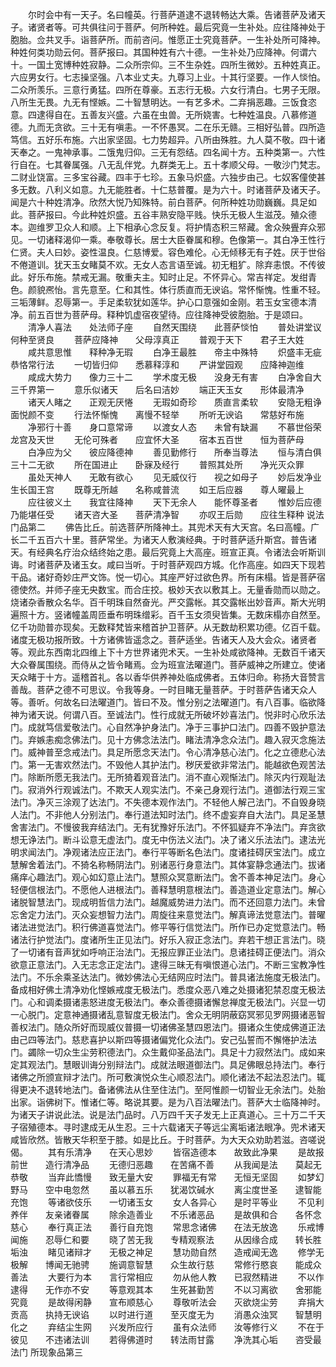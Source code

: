 <!-- { "loadSidebar": true } -->
　　尔时会中有一天子。名曰幢英。行菩萨道逮不退转畅达大乘。告诸菩萨及诸天子。诸贤者等。可共俱往问于菩萨。何所种姓。最后究竟一生补处。应往降神处于胞胎。佥共叉手。诣菩萨所。而前咨问。惟愿正士究竟菩萨。一生补处所可降神。种姓何类功勋云何。菩萨报曰。其国种姓有六十德。一生补处乃应降神。何谓六十。一国土宽博种姓寂静。二众所宗仰。三不生杂姓。四所生微妙。五种姓真正。六应男女行。七志操坚强。八本业丈夫。九尊习上业。十其行坚要。一作人惔怕。二众所羡乐。三意行勇猛。四所在尊豪。五志行无极。六女行清白。七男子无限。八所生无畏。九无有悭嫉。二十智慧明达。一有艺多术。二弃捐恶趣。三饭食恣意。四逮得自在。五善友兴盛。六虽在虫兽。无所娆害。七种姓温良。八慕修道德。九而无贪欲。三十无有嗔恚。一不怀愚冥。二在乐无赣。三相好弘普。四所造笃信。五好乐布施。六出家坚固。七力势超异。八所由殊胜。九人莫不敬。四十诸天奉之。一鬼神承事。二饿鬼归仰。三无有怨结。四名闻十方。五种类第一。六性行自在。七其眷属强。八无乱伴党。九群类无上。五十孝顺父母。一敬沙门梵志。二财业饶富。三多宝谷藏。四丰于七珍。五象马炽盛。六独步由己。七奴客僮使甚多无数。八利义如意。九无能胜者。十仁慈普覆。是为六十。时诸菩萨及诸天子。闻是六十种姓清净。欣然大悦乃知殊特。前白菩萨。何所种姓功勋巍巍。具足如此。菩萨报曰。今此种姓炽盛。五谷丰熟安隐平贱。快乐无极人生滋茂。殖众德本。迦维罗卫众人和顺。上下相承心念反复。将护情态积三帑藏。舍众殃舋弃众邪见。一切诸释渴仰一乘。奉敬尊长。居士大臣眷属和穆。色像第一。其白净王性行仁贤。夫人曰妙。姿性温良。仁慈博爱。容色难伦。心无倾移无有子姓。厌于世俗不倦道训。犹天玉女睹莫不欢。无女人态言语至诚。初无粗犷。除弃恚恨。不传彼此。好乐布施。禁戒无漏。敬重夫主。知时止足。不怀异心。常吉祥定。发绀青色。颜貌凞怡。言先意至。仁和其性。体行质直而无谀谄。常怀惭愧。性重不轻。三垢薄鲜。忍辱第一。手足柔软犹如莲华。护心口意强如金刚。若玉女宝德本清净。前五百世为菩萨母。释种饥虚宿夜望待。应往降神受彼胞胎。于是颂曰。
　　清净人喜法　　处法师子座
　　自然天围绕　　此菩萨惔怕
　　普处讲堂议　　何种至贤良
　　菩萨应降神　　父母淳真正
　　普观于天下　　君子王大姓
　　咸共意思惟　　释种净无瑕
　　白净王最胜　　帝主中殊特
　　炽盛丰无疵　　恭恪常行法
　　一切皆归仰　　悉慕释淳和
　　严讲堂园观　　应降神迦维
　　咸成大势力　　像力三十二
　　学术度无极　　没身无有害
　　白净舍自大　　三千界第一
　　意乐似诸天　　后名曰洁妙
　　端正天玉女　　形体最清净
　　诸天人睹之　　正观无厌惓
　　无瑕如奇珍　　质直言柔软
　　安隐无粗诤　　面悦颜不变
　　行法怀惭愧　　离慢不轻举
　　所听无谀谄　　常慈好布施
　　净邪行十善　　身口意常谛
　　以渡女人态　　未曾有缺漏
　　不慕世俗荣　　龙宫及天世
　　无伦可殊者　　应宜怀大圣
　　宿本五百世　　恒为菩萨母
　　白净应为父　　彼应降德神
　　善见勤修行　　所奉当尊法
　　恒与清白俱　　三十二无欲
　　所在国进止　　卧寐及经行
　　普照其处所　　净光灭众罪
　　虽处天神人　　无敢有欲心
　　见无威仪行　　视之如母子
　　妙后发净业　　生长国王宫
　　既尊无所越　　名称咸普流
　　如王后应器　　尊人曜最上
　　应往彼义土　　我宜往降神
　　天下无余人　　能怀尊圣者
　　惟妙后应德　　乃能堪任受
　　诸天咨大圣　　菩萨清净智
　　亦叹王后勋　　应往生释种
说法门品第二
　　佛告比丘。前选菩萨所降神土。其兜术天有大天宫。名曰高幢。广长二千五百六十里。菩萨常坐。为诸天人敷演经典。于时菩萨适升斯宫。普告诸天。有经典名疗治众结终始之患。最后究竟上大高座。班宣正真。令诸法会听斯训诲。时诸菩萨及诸玉女。咸曰当听。于时菩萨观四方城。化作高座。如四天下现若干品。诸好奇妙庄严文饰。悦一切心。其座严好过欲色界。所有床榻。皆是菩萨宿德使然。并师子座无央数宝。而合庄挍。极妙天衣以敷其上。无量香勋而以勋之。烧诸杂香散众名华。百千明珠自然奋光。严交露帐。其交露帐出妙音声。斯大光明遍照十方。竖诸幢盖周匝垂布明珠缯彩。百千玉女须臾皆集。无数床榻亦自然至。亿千功勋普亦现矣。无数释梵皆来稽首护卫菩萨。从无数劫积累功德。亿百千载。诸度无极功报所致。十方诸佛皆遥念之。菩萨适坐。告诸天人及大会众。诸贤者等。观此东西南北四维上下十方世界诸兜术天。一生补处咸欲降神。无数百千诸天大众眷属围绕。而侍从之皆令睹焉。佥为班宣法曜道门。菩萨威神之所建立。使诸天众睹于十方。遥稽首礼。各以香华供养神处临成佛者。五体归命。称扬大音赞言善哉。菩萨之德不可思议。令我等身。一时目睹无量菩萨。于时菩萨告诸天众人等。善听。何故名曰法曜道门。皆曰不及。惟分别之法曜道门。有八百事。临欲降神为诸天说。何谓八百。至诚法门。性行成就无所破坏妙喜法门。悦非时心欣乐法门。成就笃信爱敬法门。心自然净护身法门。净于三事护口法门。四善不毁护意法门。弃嫉恚痴念佛法门。见十方佛念法法门。睹法清净念众法门。趣入寂灭念施法门。威神普至念戒法门。具足所愿念天法门。令心清净慈心法门。化之立德悲心法门。第一无害欢然法门。不毁他人其护法门。秽厌爱欲非常法门。能越欲色观苦法门。除断所愿无我法门。无所猗着观音法门。消不直心观惭法门。除灭内行观耻法门。寂消外行观诚法门。不欺天人观实法门。不亲己身观行法门。道御法行观三宝法门。净灭三涂观了达法门。不失德本观作法门。不轻他人解己法门。不自毁身晓人法门。不非他人分别法门。奉行道法知时法门。终不虚妄弃自大法门。具足圣慧舍害法门。不慢彼我弃结法门。无有犹豫好乐法门。不怀狐疑弃不净法门。弃贪欲想无诤法门。断斗讼意无虚法门。度无中伤法义法门。决了诸义乐法法门。逮法光明求闻法门。净观诸法应正法门。奉行平等断名色法门。度诸挂碍厌宝法门。成立慧解舍着法门。不猗名称畅阴法门。别诸恶行身意法门。其体宴静念通法门。拔诸痛痒心趣法门。观心如幻意止法门。慧照众冥意断法门。舍不善本神足法门。身心轻便信根法门。不愿他人进根法门。善释慧明意根法门。善造道业定意法门。解心诸脱智慧法门。现成明哲信力法门。越魔威势进力法门。而不还回意力法门。未曾忘舍定力法门。灭众妄想智力法门。周旋往来意觉法门。解真谛法觉意法门。普曜诸法进觉法门。积行佛道喜觉法门。修平等行信觉法门。所作已办定觉意法门。畅诸法行护觉法门。度诸所生正见法门。好乐入寂正念法门。弃若干想正言法门。晓了一切诸有音声犹如呼响正治法门。无报应罪正业法门。息诸挂碍正便法门。消众欲意正意法门。入无志念正定法门。逮得三昧无有嗔恨道心法门。不断三宝教净性法门。不乐余乘圣达法门。微妙佛法心无结网应时法门。普具诸法施度无极法门。备成相好佛土清净劝化悭嫉戒度无极法门。悉度众恶八难之处摄诸犯禁忍度无极法门。心和调柔摄诸恚怒进度无极法门。奉众善德摄诸懈怠禅度无极法门。兴显一切一心脱门。定意神通摄诸乱意智度无极法门。舍众无明阴蔽窈冥邪见罗网摄诸恶智善权法门。随众所好而现威仪普摄一切诸佛圣慧四恩法门。摄诸众生使成佛道正法由己四等法门。慈悲喜护以斯四等摄诸偏党化众法门。安己弘誓而不懈惓护法法门。蠲除一切众生尘劳积德法门。众生戴仰圣品法门。具足十力寂然法门。成如来定其观法门。慧眼训诲分别辩法门。成就法眼道御法门。具足佛眼总持法门。奉行诸佛之所颁宣辩才法门。所可敷演悦众生心顺忍法门。顺化诸法不起法忍法门。辄得更决不退转地法门。备诸佛法从住至住法门。至阿惟颜一切智业无余法门。处胎出家。诣佛树下。惟诸仁等。略说其要。是为八百法曜法门。菩萨大士临降神时。为诸天子讲说此法。说是法门品时。八万四千天子发无上正真道心。三十万二千天子宿殖德本。寻时逮成无从生忍。三十六载诸天子等远尘离垢诸法眼净。兜术诸天咸皆欣然。皆散天华积至于膝。如是比丘。于时菩萨。为大天众劝助若滋。咨嗟说偈。
　　其有乐清净　　在天心思妙
　　皆宿造德本　　故致此净果
　　是故报前世　　造行清净品
　　无德归恶趣　　在苦痛不善
　　从我闻是法　　莫起无恭敬
　　当弃此憍慢　　致无量大安
　　罪福无有常　　无恒无坚固
　　如梦幻野马　　空中电忽然
　　虽以慕五乐　　犹渴饮碱水
　　离尘度世圣　　逮智能充饱
　　等诸欲伎乐　　一切诸玉女
　　女人各异心　　是时平等业
　　不见利养伴　　友亲诸眷属
　　除余造善业　　不乐诸恶品
　　是故俱和合　　各怀念慈心
　　奉行真正法　　善行自充饱
　　常思念诸佛　　在法无放逸
　　乐戒博闻施　　忍辱仁和要
　　晓了苦无我　　专精观察法
　　从因缘合成　　转长胜垢浊
　　睹见诸辩才　　无极之神足
　　慧功勋自然　　造戒闻无逸
　　修学无极解　　博闻无驰骋
　　施调意智慧　　众生故行慈
　　常修行愍哀　　能成众善法
　　大要行为本　　言行常相应
　　勿从他人教　　已寂然精进
　　不以作逮得　　无作亦不安
　　等意观其本　　生死甚勤苦
　　不以习离欲　　舍邪能究竟
　　是故得闲静　　宣布顺慈心
　　尊敬听法会　　灭欲烧尘劳
　　弃捐大贡高　　执持无谀谄
　　以时进行道　　至灭度无为
　　消愚众浊冥　　智慧明化之
　　弃结尘生网　　兴发所应行
　　虽有众法师　　汝等修行义
　　不在于彼见　　不违诸法训
　　若得佛道时　　转法雨甘露
　　净洗其心垢　　咨受最法门
所现象品第三
